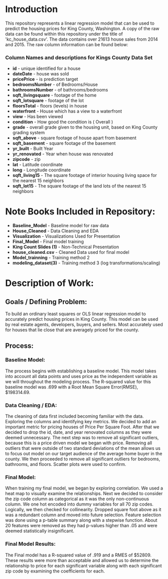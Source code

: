 # Introduction

This repository represents a linear regression model that can be used to predict the housing prices for King County, Washington. A copy of the raw data can be found within this repository under the title of 'kc_house_data.csv'. The data contains over 21613 house sales from 2014 and 2015. The raw column information can be found below:


### Column Names and descriptions for Kings County Data Set
* **id** - unique identified for a house
* **dateDate** - house was sold
* **pricePrice** -  is prediction target
* **bedroomsNumber** -  of Bedrooms/House
* **bathroomsNumber** -  of bathrooms/bedrooms
* **sqft_livingsquare** -  footage of the home
* **sqft_lotsquare** -  footage of the lot
* **floorsTotal** -  floors (levels) in house
* **waterfront** - House which has a view to a waterfront
* **view** - Has been viewed
* **condition** - How good the condition is ( Overall )
* **grade** - overall grade given to the housing unit, based on King County grading system
* **sqft_above** - square footage of house apart from basement
* **sqft_basement** - square footage of the basement
* **yr_built** - Built Year
* **yr_renovated** - Year when house was renovated
* **zipcode** - zip
* **lat** - Latitude coordinate
* **long** - Longitude coordinate
* **sqft_living15** - The square footage of interior housing living space for the nearest 15 neighbors
* **sqft_lot15** - The square footage of the land lots of the nearest 15 neighbors

# Note Books Included in Repository:

* **Baseline_Model** - Baseline model for raw data
* **House_Cleaned** - Data Cleaning and EDA
* **Visualization** -  Visualizations Used for Presentation
* **Final_Model** -  Final model training
* **King Count Slides (1)** -  Non-Technical Presentation
* **house_cleaned.csv** - Cleaned Data used for final model
* **Model_trainning** - Training method 2
* **modeling_dataset(3)** - Training method 3 (log transformations/scaling)

# Description of Work:

## Goals / Defining Problem:

To build an ordinary least squares or OLS linear regression model to accurately predict housing prices in King County. This model can be used by real estate agents, developers, buyers, and sellers. Most accurately used for houses that lie close that are averagely priced for the county.  

## Process:

### Baseline Model:

The process begins with establishing a baseline model. This model takes into account all data points and uses price as the independent variable as we will throughout the modeling process. The R-squared value for this baseline model was .699 with a Root Mean Square Error(RMSE), $198314.69.


### Data Cleaning / EDA:

The cleaning of data first included becoming familiar with the data. Exploring the columns and identifying key metrics. We decided to add an important metric for pricing houses of Price Per Square Foot. After that we decided to drop the id, date, and year renovated columns as they were deemed unnecessary. The next step was to remove all significant outliers, because this is a price driven model we began with price. Removing all outliers that were outside of two standard deviations of the mean allows us to focus out model on our target audience of the average home buyer in the county. We then proceeded to remove all significant outliers for bedrooms, bathrooms, and floors. Scatter plots were used to confirm. 

### Final Model:

When training my final model, we began by exploring correlation. We used a heat map to visually examine the relationships. Next we decided to consider the zip code column as categorical as it was the only non-continuous column. We one hot encoded into dummy variables for all 70 zip codes. Logically, we then checked for collinearity. Dropped square foot above as it was a redundant column and moved into future selection. Feature selection was done using a p-table summary along with a stepwise function. About 20 features were removed as they had p-values higher than .05 and were deemed statistically insignificant.


### Final Model Results:

The Final model has a R-squared value of .919 and a RMES of $52809. These results were more than acceptable and allowed us to determine the relationship to price for each significant variable along with each significant zip code by examining the coefficients for each. 






